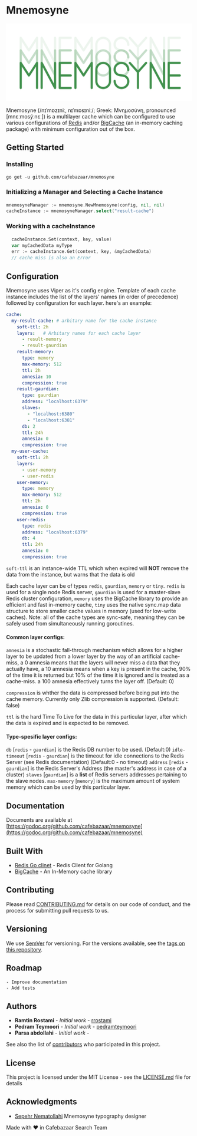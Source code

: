 # Mnemosyne

![Mnemosyne](.github/logo.png?raw=true)

Mnemosyne  (/nɪˈmɒzɪniː, nɪˈmɒsɪniː/; Greek: Μνημοσύνη, pronounced [mnɛːmosýːnɛː]) is a multilayer cache which can be configured to use various configurations of [Redis](https://redis.io/) and/or [BigCache](https://github.com/allegro/bigcache) (an in-memory caching package) with minimum configuration out of the box.

## Getting Started

### Installing

```console
go get -u github.com/cafebazaar/mnemosyne
```


### Initializing a Manager and Selecting a Cache Instance

```go
mnemosyneManager := mnemosyne.NewMnemosyne(config, nil, nil)
cacheInstance := mnemosyneManager.select("result-cache")
```

### Working with a cacheInstance
```go
  cacheInstance.Set(context, key, value)
  var myCachedData myType
  err := cacheInstance.Get(context, key, &myCachedData)
  // cache miss is also an Error
```

## Configuration

Mnemosyne uses Viper as it's config engine. Template of each cache instance includes the list of the layers' names (in order of precedence) followed by configuration for each layer.
here's an example: 
```yaml
cache:
  my-result-cache: # arbitary name for the cache instance
    soft-ttl: 2h 
    layers:   # Arbitary names for each cache layer
      - result-memory
      - result-gaurdian
    result-memory:
      type: memory
      max-memory: 512
      ttl: 2h
      amnesia: 10
      compression: true
    result-gaurdian:
      type: gaurdian
      address: "localhost:6379"
      slaves:
        - "localhost:6380"
        - "localhost:6381"
      db: 2
      ttl: 24h
      amnesia: 0
      compression: true
  my-user-cache:
    soft-ttl: 2h
    layers:
      - user-memory
      - user-redis
    user-memory:
      type: memory
      max-memory: 512
      ttl: 2h
      amnesia: 0
      compression: true
    user-redis:
      type: redis
      address: "localhost:6379"
      db: 4
      ttl: 24h
      amnesia: 0
      compression: true
```

`soft-ttl` is an instance-wide TTL which when expired will **NOT** remove the data from the instance, but warns that the data is old

Each cache layer can be of types `redis`, `gaurdian`, `memory` or `tiny`. `redis` is used for a single node Redis server, `gaurdian` is used for a master-slave Redis cluster configuration, `memory` uses the BigCache library to provide an efficient and fast in-memory cache, `tiny` uses the native sync.map data structure to store smaller cache values in memory (used for low-write caches).
Note: all of the cache types are sync-safe, meaning they can be safely used from simultaneously running goroutines.

#### Common layer configs:

`amnesia` is a stochastic fall-through mechanism which allows for a higher layer to be updated from a lower layer by the way of an artificial cache-miss, 
a 0 amnesia means that the layers will never miss a data that they actually have, a 10 amnesia means when a key is present in the cache, 90% of the time it is returned but 10% of the time it is ignored and is treated as a cache-miss. a 100 amnesia effectively turns the layer off. (Default: 0)

`compression` is whther the data is compressed before being put into the cache memory. Currently only Zlib compression is supported. (Default: false)

`ttl` is the hard Time To Live for the data in this particular layer, after which the data is expired and is expected to be removed.

#### Type-spesific layer configs:

`db` [`redis` - `gaurdian`] is the Redis DB number to be used. (Default:0)
`idle-timeout` [`redis` - `gaurdian`] is the timeout for idle connections to the Redis Server (see Redis documentation) (Default:0 - no timeout)
`address` [`redis` - `gaurdian`] is the Redis Server's Address (the master's address in case of a cluster)
`slaves` [`gaurdian`] is a **list** of Redis servers addresses pertaining to the slave nodes.
`max-memory` [`memory`] is the maximum amount of system memory which can be used by this particular layer.


## Documentation

Documents are available at [https://godoc.org/github.com/cafebazaar/mnemosyne](https://godoc.org/github.com/cafebazaar/mnemosyne)

## Built With

* [Redis Go clinet](https://github.com/go-redis/redis) - Redis Client for Golang
* [BigCache](https://github.com/allegro/bigcache) - An In-Memory cache library

## Contributing

Please read [CONTRIBUTING.md](https://github.com/cafebazaar/mnemosyne/blob/master/CONTRIBUTING.md) for details on our code of conduct, and the process for submitting pull requests to us.

## Versioning

We use [SemVer](http://semver.org/) for versioning. For the versions available, see the [tags on this repository](https://github.com/cafebazaar/mnemosyne/tags). 

## Roadmap
    - Improve documentation
    - Add tests

## Authors

* **Ramtin Rostami** - *Initial work* - [rrostami](https://github.com/rrostami)
* **Pedram Teymoori** - *Initial work* - [pedramteymoori](https://github.com/pedramteymoori)
* **Parsa abdollahi** - *Initial work* - []()

See also the list of [contributors](https://github.com/cafebazaar/Mnemosyne/graphs/contributors) who participated in this project.

## License

This project is licensed under the MIT License - see the [LICENSE.md](LICENSE.md) file for details

## Acknowledgments

* [Sepehr Nematollahi](https://www.behance.net/sseeppeehhrr) Mnemosyne typography designer

Made with <span class="heart">❤</span> in Cafebazaar Search Team
